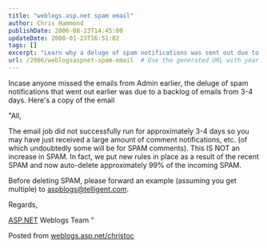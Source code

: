 ```yaml
---
title: "weblogs.asp.net spam email"
author: Chris Hammond
publishDate: 2006-08-23T14:45:00
updateDate: 2008-01-23T16:51:02
tags: []
excerpt: "Learn why a deluge of spam notifications was sent out due to a backlog of emails from 3-4 days on the ASP.NET Weblogs Team. Find out more here!"
url: /2006/weblogsaspnet-spam-email  # Use the generated URL with year
---
```

<p>Incase anyone missed the emails from Admin earlier, the deluge of spam notifications that went out earlier was due to a backlog of emails from 3-4 days. Here&#39;s a copy of the email</p><p>&quot;All,</p><p>The email job did not successfully run for approximately 3-4 days so you may have just received a large amount of comment notifications, etc. (of which undoubtedly some will be for SPAM comments). This IS NOT an increase in SPAM. In fact, we put new rules in place as a result of the recent SPAM and now auto-delete approximately 99% of the incoming SPAM.</p><p>Before deleting SPAM, please forward an example (assuming you get multiple) to <a href="mailto:aspblogs@telligent.com" target="_blank" onclick="return top.js.OpenExtLink(window,event,this)">aspblogs@telligent.com</a>.</p><p>Regards,</p><p><a href="https://asp.net/" target="_blank" onclick="return top.js.OpenExtLink(window,event,this)">ASP.NET</a> Weblogs Team&nbsp;&quot;</p> Posted from <A href="https://weblogs.asp.net/christoc/">weblogs.asp.net/christoc</a>

